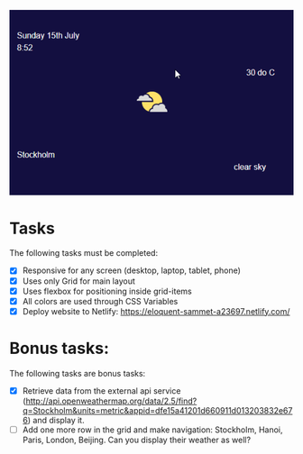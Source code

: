 ![](cs-week02-weather-grid.png)

# Tasks
The following tasks must be completed:
* [x] Responsive for any screen (desktop, laptop, tablet, phone)
* [x] Uses only Grid for main layout
* [x] Uses flexbox for positioning inside grid-items
* [x] All colors are used through CSS Variables
* [x] Deploy website to Netlify: https://eloquent-sammet-a23697.netlify.com/

# Bonus tasks:
The following tasks are bonus tasks:
* [x] Retrieve data from the external api service (http://api.openweathermap.org/data/2.5/find?q=Stockholm&units=metric&appid=dfe15a41201d660911d013203832e676) and display it.
* [ ] Add one more row in the grid and make navigation: Stockholm, Hanoi, Paris, London, Beijing. Can you display their weather as well?